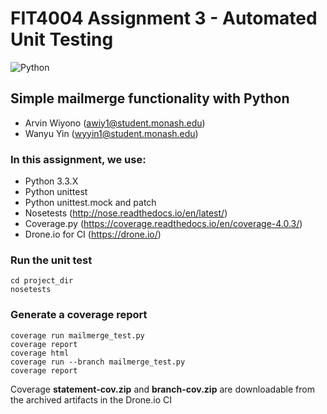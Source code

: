 # FIT4004 Assignment 3 - Automated Unit Testing #
![Python](http://s33.postimg.org/wcj9d0t0v/python_snake.png)

## Simple mailmerge functionality with Python ##
* Arvin Wiyono (awiy1@student.monash.edu)
* Wanyu Yin (wyyin1@student.monash.edu)

### In this assignment, we use: ###

* Python 3.3.X
* Python unittest
* Python unittest.mock and patch
* Nosetests (http://nose.readthedocs.io/en/latest/)
* Coverage.py (https://coverage.readthedocs.io/en/coverage-4.0.3/)
* Drone.io for CI (https://drone.io/)

### Run the unit test ###
```shell
cd project_dir
nosetests
```

### Generate a coverage report ###
```shell
coverage run mailmerge_test.py
coverage report
coverage html
coverage run --branch mailmerge_test.py
coverage report
```
Coverage **statement-cov.zip** and **branch-cov.zip** are downloadable from the archived artifacts in the Drone.io CI
